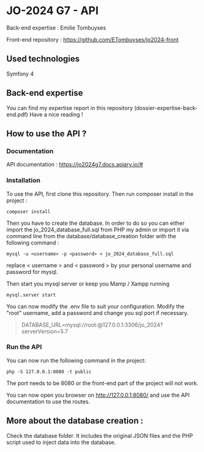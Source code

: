 # JO-2024 G7 - API

Back-end expertise : Emilie Tombuyses

Front-end repository : https://github.com/ETombuyses/jo2024-front

## Used technologies

Symfony 4

## Back-end expertise

You can find my expertise report in this repository (dossier-expertise-back-end.pdf)
Have a nice reading !

## How to use the API ? 

### Documentation
API documentation : https://jo2024g7.docs.apiary.io/#

### Installation
To use the API, first clone this repository. Then run composer install in the project :
```
composer install
```
Then you have to create the database. 
In order to do so you can either import the jo_2024_database_full.sql from PHP my admin or import it via command line from the database/database_creation folder with the following command :
```
mysql -u <username> -p <password> < jo_2024_database_full.sql
```
replace < username > and < password > by your personal username and password for mysql.

Then start you mysql server or keep you Mamp / Xampp running
 ```
 mysql.server start
```

You can now modify the .env file to suit your configuration. Modify the "root" username, add a password and change you sql port if necessary.
> DATABASE_URL=mysql://root:@127.0.0.1:3306/jo_2024?serverVersion=5.7

### Run the API
You can now run the following command in the project: 
```
php -S 127.0.0.1:8080 -t public 
```

The port needs to be 8080 or the front-end part of the project will not work.

You can now open you browser on http://127.0.0.1:8080/ and use the API documentation to use the routes.


## More about the database creation :
Check the database folder. It includes the original JSON files and the PHP script used to inject data into the database.

